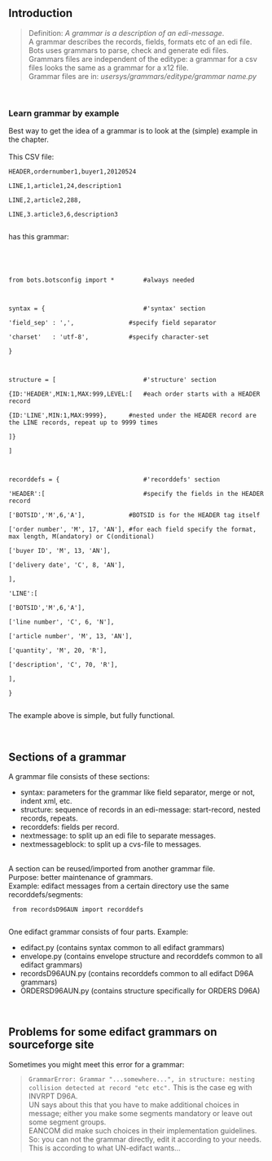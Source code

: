 ## Introduction ##
> Definition: _A grammar is a description of an edi-message_.<br>
A grammar describes the records, fields, formats etc of an edi file.<br>
Bots uses grammars to parse, check and generate edi files.<br>
Grammars files are independent of the editype: a grammar for a csv files looks the same as a grammar for a x12 file.<br>
Grammar files are in: <i>usersys/grammars/editype/grammar name.py</i><br></li></ul>

<br>
<h3>Learn grammar by example</h3>
Best way to get the idea of a grammar is to look at the (simple) example in the chapter.<br>
<br>
This CSV file:<br>
<pre><code>HEADER,ordernumber1,buyer1,20120524<br>
LINE,1,article1,24,description1<br>
LINE,2,article2,288,<br>
LINE,3.article3,6,description3<br>
</code></pre>


has this grammar:<br>
<pre><code><br>
<br>
from bots.botsconfig import *        #always needed<br>
<br>
syntax = {                           #'syntax' section<br>
'field_sep' : ',',               #specify field separator<br>
'charset'   : 'utf-8',           #specify character-set<br>
}<br>
<br>
structure = [                        #'structure' section<br>
{ID:'HEADER',MIN:1,MAX:999,LEVEL:[   #each order starts with a HEADER record<br>
{ID:'LINE',MIN:1,MAX:9999},      #nested under the HEADER record are the LINE records, repeat up to 9999 times<br>
]}<br>
]<br>
<br>
recorddefs = {                       #'recorddefs' section<br>
'HEADER':[                           #specify the fields in the HEADER record<br>
['BOTSID','M',6,'A'],            #BOTSID is for the HEADER tag itself<br>
['order number', 'M', 17, 'AN'], #for each field specify the format, max length, M(andatory) or C(onditional)<br>
['buyer ID', 'M', 13, 'AN'],<br>
['delivery date', 'C', 8, 'AN'],<br>
],<br>
'LINE':[<br>
['BOTSID','M',6,'A'],<br>
['line number', 'C', 6, 'N'],<br>
['article number', 'M', 13, 'AN'],<br>
['quantity', 'M', 20, 'R'],<br>
['description', 'C', 70, 'R'],<br>
],<br>
}<br>
</code></pre>

The example above is simple, but fully functional.<br>


<br>
<h2>Sections of a grammar</h2>
A grammar file consists of these sections:<br>
<ul><li>syntax: parameters for the grammar like field separator, merge or not, indent xml, etc.<br>
</li><li>structure: sequence of records in an edi-message: start-record, nested records, repeats.<br>
</li><li>recorddefs: fields per record.<br>
</li><li>nextmessage: to split up an edi file to separate messages.<br>
</li><li>nextmessageblock: to split up a cvs-file to messages.</li></ul>

<br>
A section can be reused/imported from another grammar file.<br>
Purpose: better maintenance of grammars.<br>
Example: edifact messages from a certain directory use the same recorddefs/segments:<br>
<pre><code> from recordsD96AUN import recorddefs<br>
</code></pre>

One edifact grammar consists of four parts. Example:<br>
<ul><li>edifact.py (contains syntax common to all edifact grammars)<br>
</li><li>envelope.py (contains envelope structure and recorddefs common to all edifact grammars)<br>
</li><li>recordsD96AUN.py (contains recorddefs common to all edifact D96A grammars)<br>
</li><li>ORDERSD96AUN.py (contains structure specifically for ORDERS D96A)</li></ul>

<br>
<h2>Problems for some edifact grammars on sourceforge site</h2>
Sometimes you might meet this error for a grammar:<br>
<blockquote><code>GrammarError: Grammar "...somewhere...", in structure: nesting collision detected at record "etc etc".</code>
This is the case eg with INVRPT D96A.<br>
UN says about this that you have to make additional choices in message; either you make some segments mandatory or leave out some segment groups.<br>
EANCOM did make such choices in their implementation guidelines.<br>
So: you can not the grammar directly, edit it according to your needs. This is according to what UN-edifact wants...